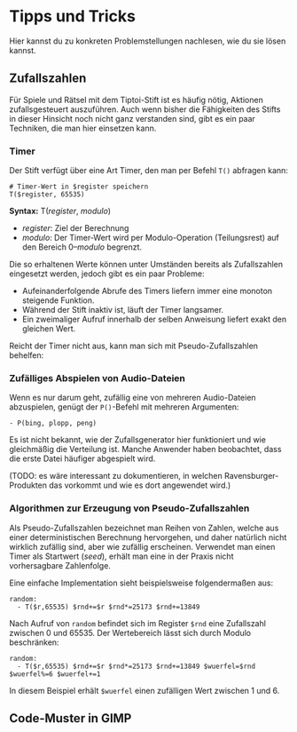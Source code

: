 Tipps und Tricks
================

Hier kannst du zu konkreten Problemstellungen  nachlesen, wie du sie lösen kannst.

Zufallszahlen
-------------

Für Spiele und Rätsel mit dem Tiptoi-Stift ist es häufig nötig, Aktionen zufallsgesteuert auszuführen. Auch wenn bisher die Fähigkeiten des Stifts in dieser Hinsicht noch nicht ganz verstanden sind, gibt es ein paar Techniken, die man hier einsetzen kann.

### Timer

Der Stift verfügt über eine Art Timer, den man per Befehl `T()` abfragen kann:

    # Timer-Wert in $register speichern
    T($register, 65535)

**Syntax:** T(_register_, _modulo_)

 * _register_: Ziel der Berechnung
 * _modulo_: Der Timer-Wert wird per Modulo-Operation (Teilungsrest) auf den Bereich 0–_modulo_ begrenzt.

Die so erhaltenen Werte können unter Umständen bereits als Zufallszahlen eingesetzt werden, jedoch gibt es ein paar Probleme:

 * Aufeinanderfolgende Abrufe des Timers liefern immer eine monoton steigende Funktion.
 * Während der Stift inaktiv ist, läuft der Timer langsamer.
 * Ein zweimaliger Aufruf innerhalb der selben Anweisung liefert exakt den gleichen Wert.

Reicht der Timer nicht aus, kann man sich mit Pseudo-Zufallszahlen behelfen:

### Zufälliges Abspielen von Audio-Dateien

Wenn es nur darum geht, zufällig eine von mehreren Audio-Dateien abzuspielen, genügt der `P()`-Befehl mit mehreren Argumenten:

    - P(bing, plopp, peng)

Es ist nicht bekannt, wie der Zufallsgenerator hier funktioniert und wie gleichmäßig die Verteilung ist. Manche Anwender haben beobachtet, dass die erste Datei häufiger abgespielt wird.

(TODO: es wäre interessant zu dokumentieren, in welchen Ravensburger-Produkten das vorkommt und wie es dort angewendet wird.)

### Algorithmen zur Erzeugung von Pseudo-Zufallszahlen

Als Pseudo-Zufallszahlen bezeichnet man Reihen von Zahlen, welche aus einer deterministischen Berechnung hervorgehen, und daher natürlich nicht wirklich zufällig sind, aber wie zufällig erscheinen. Verwendet man einen Timer als Startwert (_seed_), erhält man eine in der Praxis nicht vorhersagbare Zahlenfolge.

Eine einfache Implementation sieht beispielsweise folgendermaßen aus:

    random:
      - T($r,65535) $rnd+=$r $rnd*=25173 $rnd+=13849

Nach Aufruf von `random` befindet sich im Register `$rnd` eine Zufallszahl zwischen 0 und 65535. Der Wertebereich lässt sich durch Modulo beschränken:

    random:
      - T($r,65535) $rnd+=$r $rnd*=25173 $rnd+=13849 $wuerfel=$rnd $wuerfel%=6 $wuerfel+=1

In diesem Beispiel erhält `$wuerfel` einen zufälligen Wert zwischen 1 und 6.



Code-Muster in GIMP
-------------------
